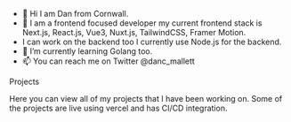 - 👋 Hi I am Dan from Cornwall.
- 👀 I am a frontend focused developer my current frontend stack is Next.js, React.js, Vue3, Nuxt.js, TailwindCSS, Framer Motion.
- I can work on the backend too I currently use Node.js for the backend.
- 🌱 I’m currently learning Golang too.
- 📫 You can reach me on Twitter @danc_mallett

Projects

Here you can view all of my projects that I have been working on. Some of the projects are live using vercel and has CI/CD integration.


